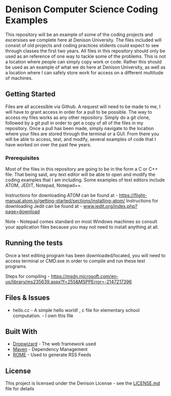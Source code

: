 
# Denison Computer Science Coding Examples

This repository will be an example of some of the coding projects and excersises we complete here at Denison University. The files included will consist of old projects and coding practices stidents could expect to see through classes the first two years. All files in this repository should only be used as an reference of one way to tackle some of the problems. This is not a location where people can simply copy work or code. Rather this should be used as an example of what we do here at Denison University, as well as a location where I can safely store work for access on a different multitude of machines.  

## Getting Started

Files are all accessible via Github. A request will need to be made to me, I will have to grant access in order for a pull to be possible. The way to access my files works as any other repository. Simply do a git clone, followed by a git pull in order to get a copy of all of the files in my repository. Once a pull has been made, simply navigate to the location where your files are stored through the terminal or a GUI. From there you will be able to access, test, and modify, several examples of code that I have worked on over the past few years. 

### Prerequisites

Most of the files in this repository are going to be in the form a C or C++ file. That being said, any text editor will be able to open and modify the coding examples that I am including. Some examples of text editors include ATOM, JEDIT, Notepad, Notepad++. 

Instructions for downloading ATOM can be found at - https://flight-manual.atom.io/getting-started/sections/installing-atom/
Instructions for downloading Jedit can be found at - www.jedit.org/index.php?page=download

Note - Notepad comes standard on most Windows machines so consult your application files because you may not need to install anything at all. 

## Running the tests

Once a text editing program has been downloaded/located, you will need to access terminal or CMD.exe in order to compile and run these test programs. 

Steps for compiling - https://msdn.microsoft.com/en-us/library/ms235639.aspx?f=255&MSPPError=-2147217396


## Files & Issues
* hello.cc - A simple hello world! , c file for elementary school computation. - I own this file

## Built With

* [Dropwizard](http://www.dropwizard.io/1.0.2/docs/) - The web framework used
* [Maven](https://maven.apache.org/) - Dependency Management
* [ROME](https://rometools.github.io/rome/) - Used to generate RSS Feeds
 


## License

This project is licensed under the Denison License - see the [LICENSE.md](LICENSE.md) file for details



